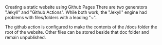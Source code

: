 Creating a static website using Github Pages
There are two generators "Jekyll" and "Github Actions".  While both work, the "Jekyll" engine had problems with files/folders with a leading "~".

The github action is configured to make the contents of the /docs folder the root of the website.
Other files can be stored beside that doc folder and remain unpublished.
